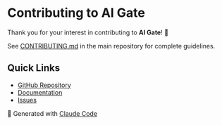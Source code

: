 # Contributing to AI Gate

Thank you for your interest in contributing to **AI Gate**! 🎉

See [CONTRIBUTING.md](CONTRIBUTING.md) in the main repository for complete guidelines.

## Quick Links

- [GitHub Repository](https://github.com/luna-assistant-ai/ai-gate)
- [Documentation](docs/README.md)
- [Issues](https://github.com/luna-assistant-ai/ai-gate/issues)

🤖 Generated with [Claude Code](https://claude.com/claude-code)
